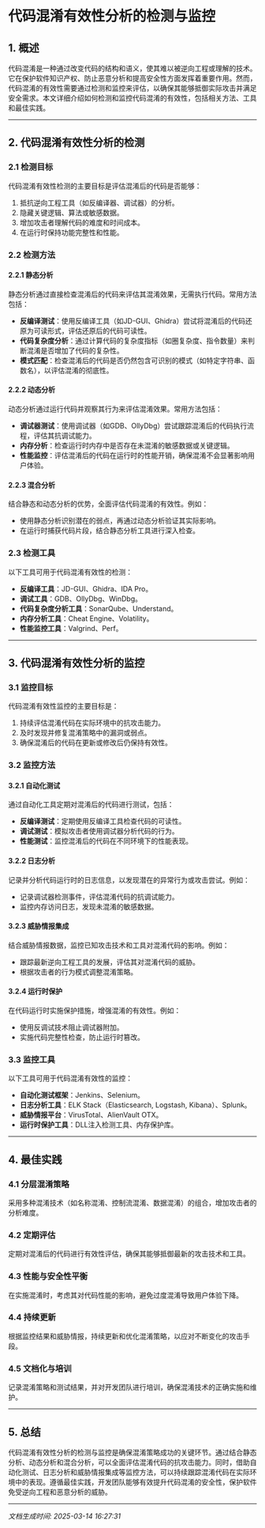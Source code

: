 # 代码混淆有效性分析的检测与监控

## 1. 概述

代码混淆是一种通过改变代码的结构和语义，使其难以被逆向工程或理解的技术。它在保护软件知识产权、防止恶意分析和提高安全性方面发挥着重要作用。然而，代码混淆的有效性需要通过检测和监控来评估，以确保其能够抵御实际攻击并满足安全需求。本文详细介绍如何检测和监控代码混淆的有效性，包括相关方法、工具和最佳实践。

---

## 2. 代码混淆有效性分析的检测

### 2.1 检测目标
代码混淆有效性检测的主要目标是评估混淆后的代码是否能够：
1. 抵抗逆向工程工具（如反编译器、调试器）的分析。
2. 隐藏关键逻辑、算法或敏感数据。
3. 增加攻击者理解代码的难度和时间成本。
4. 在运行时保持功能完整性和性能。

### 2.2 检测方法

#### 2.2.1 静态分析
静态分析通过直接检查混淆后的代码来评估其混淆效果，无需执行代码。常用方法包括：
- **反编译测试**：使用反编译工具（如JD-GUI、Ghidra）尝试将混淆后的代码还原为可读形式，评估还原后的代码可读性。
- **代码复杂度分析**：通过计算代码的复杂度指标（如圈复杂度、指令数量）来判断混淆是否增加了代码的复杂性。
- **模式匹配**：检查混淆后的代码是否仍然包含可识别的模式（如特定字符串、函数名），以评估混淆的彻底性。

#### 2.2.2 动态分析
动态分析通过运行代码并观察其行为来评估混淆效果。常用方法包括：
- **调试器测试**：使用调试器（如GDB、OllyDbg）尝试跟踪混淆后的代码执行流程，评估其抗调试能力。
- **内存分析**：检查运行时内存中是否存在未混淆的敏感数据或关键逻辑。
- **性能监控**：评估混淆后的代码在运行时的性能开销，确保混淆不会显著影响用户体验。

#### 2.2.3 混合分析
结合静态和动态分析的优势，全面评估代码混淆的有效性。例如：
- 使用静态分析识别潜在的弱点，再通过动态分析验证其实际影响。
- 在运行时捕获代码片段，结合静态分析工具进行深入检查。

### 2.3 检测工具
以下工具可用于代码混淆有效性的检测：
- **反编译工具**：JD-GUI、Ghidra、IDA Pro。
- **调试工具**：GDB、OllyDbg、WinDbg。
- **代码复杂度分析工具**：SonarQube、Understand。
- **内存分析工具**：Cheat Engine、Volatility。
- **性能监控工具**：Valgrind、Perf。

---

## 3. 代码混淆有效性分析的监控

### 3.1 监控目标
代码混淆有效性监控的主要目标是：
1. 持续评估混淆代码在实际环境中的抗攻击能力。
2. 及时发现并修复混淆策略中的漏洞或弱点。
3. 确保混淆后的代码在更新或修改后仍保持有效性。

### 3.2 监控方法

#### 3.2.1 自动化测试
通过自动化工具定期对混淆后的代码进行测试，包括：
- **反编译测试**：定期使用反编译工具检查代码的可读性。
- **调试测试**：模拟攻击者使用调试器分析代码的行为。
- **性能测试**：监控混淆后的代码在不同环境下的性能表现。

#### 3.2.2 日志分析
记录并分析代码运行时的日志信息，以发现潜在的异常行为或攻击尝试。例如：
- 记录调试器检测事件，评估混淆代码的抗调试能力。
- 监控内存访问日志，发现未混淆的敏感数据。

#### 3.2.3 威胁情报集成
结合威胁情报数据，监控已知攻击技术和工具对混淆代码的影响。例如：
- 跟踪最新逆向工程工具的发展，评估其对混淆代码的威胁。
- 根据攻击者的行为模式调整混淆策略。

#### 3.2.4 运行时保护
在代码运行时实施保护措施，增强混淆的有效性。例如：
- 使用反调试技术阻止调试器附加。
- 实施代码完整性检查，防止运行时篡改。

### 3.3 监控工具
以下工具可用于代码混淆有效性的监控：
- **自动化测试框架**：Jenkins、Selenium。
- **日志分析工具**：ELK Stack（Elasticsearch, Logstash, Kibana）、Splunk。
- **威胁情报平台**：VirusTotal、AlienVault OTX。
- **运行时保护工具**：DLL注入检测工具、内存保护库。

---

## 4. 最佳实践

### 4.1 分层混淆策略
采用多种混淆技术（如名称混淆、控制流混淆、数据混淆）的组合，增加攻击者的分析难度。

### 4.2 定期评估
定期对混淆后的代码进行有效性评估，确保其能够抵御最新的攻击技术和工具。

### 4.3 性能与安全性平衡
在实施混淆时，考虑其对代码性能的影响，避免过度混淆导致用户体验下降。

### 4.4 持续更新
根据监控结果和威胁情报，持续更新和优化混淆策略，以应对不断变化的攻击手段。

### 4.5 文档化与培训
记录混淆策略和测试结果，并对开发团队进行培训，确保混淆技术的正确实施和维护。

---

## 5. 总结

代码混淆有效性分析的检测与监控是确保混淆策略成功的关键环节。通过结合静态分析、动态分析和混合分析，可以全面评估混淆代码的抗攻击能力。同时，借助自动化测试、日志分析和威胁情报集成等监控方法，可以持续跟踪混淆代码在实际环境中的表现。遵循最佳实践，开发团队能够有效提升代码混淆的安全性，保护软件免受逆向工程和恶意分析的威胁。

---

*文档生成时间: 2025-03-14 16:27:31*
